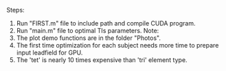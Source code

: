 Steps: 
1. Run "FIRST.m" file to include path and compile CUDA program.
2. Run "main.m" file to optimal TIs parameters.
Note:
1. The plot demo functions are in the folder "Photos".
2. The first time optimization for each subject needs more time to prepare input leadfield for GPU.
3. The 'tet' is nearly 10 times expensive than 'tri' element type.
 
